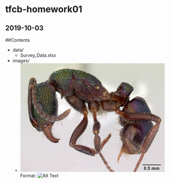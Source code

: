 # tfcb-homework01
## 2019-10-03

##Contents
* data/
	* Survey_Data.xlsx
* images/
	* ![Rhytidoponera metallica](/images/casent0172345_Rhytidoponera_metallica.jpg)
	  Format: ![Alt Text](url)